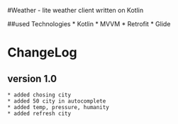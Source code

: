 #Weather - lite weather client written on Kotlin

##used Technologies
    * Kotlin
    * MVVM
    * Retrofit
    * Glide
   
# ChangeLog

## version 1.0
    * added chosing city
    * added 50 city in autocomplete
    * added temp, pressure, humanity
    * added refresh city